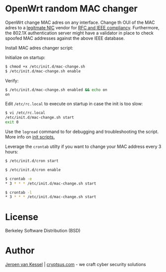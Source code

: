 # OpenWrt random MAC changer
OpenWrt change MAC adres on any interface. Change th OUI of the MAC adres to a [legitmate NIC](https://mac2vendor.com/) vendor for [RFC and IEEE compliancy](http://standards-oui.ieee.org/oui.txt). Furthermore, the 802.1X authentication server might have a validator in place to check spoofed MAC addresses against the above IEEE database.

Install MAC adres changer script:

Initialize on startup:
```bash
$ chmod +x /etc/init.d/mac-change.sh
$ /etc/init.d/mac-change.sh enable
```
Verify:
```bash
$ /etc/init.d/mac-change.sh enabled && echo on
on
```
Edit `/etc/rc.local` to execute on startup in case the init is too slow:
```bash
$ vi /etc/rc.local
/etc/init.d/mac-change.sh start
exit 0
```
Use the `logread` command to for debugging and troubleshooting the script. More info on [init scripts.](https://openwrt.org/docs/techref/initscripts)

Leverage the `crontab` utilty if you want to change your MAC address every 3 hours:
```bash
$ /etc/init.d/cron start
```

```bash
$ /etc/init.d/cron enable
```

```bash
$ crontab -e
* 3 * * * /etc/init.d/mac-change.sh start
```
```bash
$ crontab -l
* 3 * * * /etc/init.d/mac-change.sh start
```
# License
Berkeley Software Distribution (BSD)

# Author
[Jeroen van Kessel](https://twitter.com/jeroenvkessel) | [cryptsus.com](https://cryptsus.com) - we craft cyber security solutions
